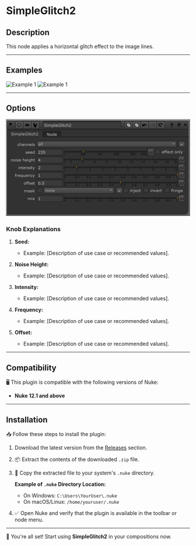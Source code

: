 # SimpleGlitch2

## Description
This node applies a horizontal glitch effect to the image lines.

---

## Examples

![Example 1](assets/glitch_example1.gif)
![Example 1](assets/glitch_example2.gif)

---

## Options

![Plugin Options](assets/plugin_knobs.png)

### Knob Explanations
1. **Seed:**
   - Example: [Description of use case or recommended values].

2. **Noise Height:**
   - Example: [Description of use case or recommended values].

3. **Intensity:**
   - Example: [Description of use case or recommended values].

4. **Frequency:**
   - Example: [Description of use case or recommended values].

4. **Offset:**
   - Example: [Description of use case or recommended values].

---

## Compatibility
🖥️ This plugin is compatible with the following versions of Nuke:

- **Nuke 12.1 and above**

---

## Installation
📥 Follow these steps to install the plugin:

1. Download the latest version from the [Releases](https://github.com/youruser/ProjectName/releases) section.
2. 📦 Extract the contents of the downloaded `.zip` file.
3. 📂 Copy the extracted file to your system's `.nuke` directory.

   **Example of `.nuke` Directory Location:**
   - On Windows: `C:\Users\YourUser\.nuke`
   - On macOS/Linux: `/home/youruser/.nuke`

4. ✅ Open Nuke and verify that the plugin is available in the toolbar or node menu.

---

🚀 You're all set! Start using **SimpleGlitch2** in your compositions now.
